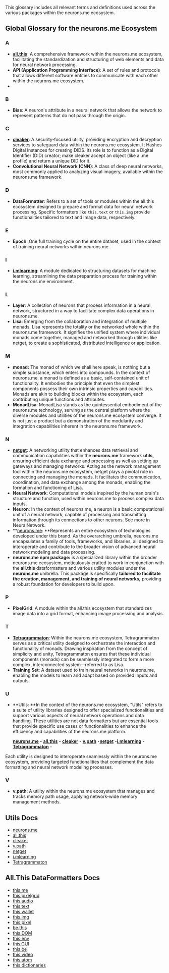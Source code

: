  This glossary includes all relevant terms and definitions used across the various packages within the neurons.me ecosystem.

## Global Glossary for the neurons.me Ecosystem

### A
- **[all.this](https://suign.github.io/all.this/)**: A comprehensive framework within the neurons.me ecosystem, facilitating the standardization and structuring of web elements and data for neural network processing.
- **API (Application Programming Interface)**: A set of rules and protocols that allows different software entities to communicate with each other within the neurons.me ecosystem.
- 

### B

- **Bias**: A neuron's attribute in a neural network that allows the network to represent patterns that do not pass through the origin.

### C

- **[cleaker](https://suign.github.io/cleaker)**: A security-focused utility, providing encryption and decryption services to safeguard data within the neurons.me ecosystem. It Hashes Digital Instances for creating DIDS. Its role is to function as a Digital Identifier (DID) creator; make cleaker accept an object (like a .me profile) and return a unique DID for it.
- **Convolutional Neural Network (CNN)**: A class of deep neural networks, most commonly applied to analyzing visual imagery, available within the neurons.me framework.

### D

- **DataFormatter**: Refers to a set of tools or modules within the all.this ecosystem designed to prepare and format data for neural network processing. Specific formatters like `this.text` or `this.img` provide functionalities tailored to text and image data, respectively.

### E

- **Epoch**: One full training cycle on the entire dataset, used in the context of training neural networks within neurons.me.

### I

* **[i.mlearning](https://suign.github.io/i.mLearning/)**: A module dedicated to structuring datasets for machine learning, streamlining the data preparation process for training within the neurons.me environment.

### L

- **Layer**: A collection of neurons that process information in a neural network, structured in a way to facilitate complex data operations in neurons.me.
- **Lisa**: Emerging from the collaboration and integration of multiple monads, Lisa represents the totality or the networked whole within the neurons.me framework. It signifies the unified system where individual monads come together, managed and networked through utilities like netget, to create a sophisticated, distributed intelligence or application.

### M

* **monad:** The monad of which we shall here speak, is nothing but a simple substance, which enters into compounds. In the context of neurons.me, a monad is defined as a basic, self-contained unit of functionality. It embodies the principle that even the simplest components possess their own intrinsic properties and capabilities. Monads are akin to building blocks within the ecosystem, each contributing unique functions and attributes.
* **MonadLisa**: MonadLisa stands as the quintessential embodiment of the neurons.me technology, serving as the central platform where the diverse modules and utilities of the neurons.me ecosystem converge. It is not just a product but a demonstration of the modularity and integration capabilities inherent in the neurons.me framework.

### N

- **[netget](https://suign.github.io/netget/)**: A networking utility that enhances data retrieval and communication capabilities within the **neurons.me** framework **utils,** ensuring efficient data exchange and processing as well as setting up gateways and managing networks. Acting as the network management tool within the neurons.me ecosystem, netget plays a pivotal role in connecting and managing the monads. It facilitates the communication, coordination, and data exchange among the monads, enabling the formation and functioning of Lisa.
- **Neural Network**: Computational models inspired by the human brain's structure and function, used within neurons.me to process complex data inputs.
- **Neuron**: In the context of neurons.me, a neuron is a basic computational unit of a neural network, capable of processing and transmitting information through its connections to other neurons. See more in NeuralNetwork.
- **[neurons.me](https://neurons.me): **Represents an entire ecosystem of technologies developed under this brand. As the overarching umbrella, neurons.me encapsulates a family of tools, frameworks, and libraries, all designed to interoperate and contribute to the broader vision of advanced neural network modeling and data processing.
- **neurons.me npm package:**  is a specialized library within the broader neurons.me ecosystem, meticulously crafted to work in conjunction with the **all.this** dataformatters and various utility modules under the **neurons.me** umbrella. This package is specifically **tailored to facilitate the creation, management, and training of neural networks,** providing a robust foundation for developers to build upon.

### P

- **PixelGrid**: A module within the all.this ecosystem that standardizes image data into a grid format, enhancing image processing and analysis.

### T

- **[Tetragrammaton](https://suign.github.io/Tetragrammaton/)**: Within the neurons.me ecosystem, Tetragrammaton serves as a critical utility designed to orchestrate the interaction and functionality of monads. Drawing inspiration from the concept of simplicity and unity, Tetragrammaton ensures that these individual components (monads) can be seamlessly integrated to form a more complex, interconnected system—referred to as Lisa.
- **Training Set**: A dataset used to train neural networks in neurons.me, enabling the models to learn and adapt based on provided inputs and outputs.

### U

* **Utils: **In the context of the neurons.me ecosystem, "Utils" refers to a suite of utility libraries designed to offer specialized functionalities and support various aspects of neural network operations and data handling. These utilities are not data formatters but are essential tools that provide specific use cases or functionalities to enhance the efficiency and capabilities of the neurons.me platform. 

  **[neurons.me](https://suign.github.io/neurons.me/)** - **[all.this](https://suign.github.io/all.this/)** - **[cleaker](https://suign.github.io/cleaker)** - **[v.path](https://suign.github.io/v.path/)** -**[netget](https://suign.github.io/netget/)** -**[i.mlearning](https://suign.github.io/i.mLearning/)** - **[Tetragrammaton](https://suign.github.io/Tetragrammaton/)** -

Each utility is designed to interoperate seamlessly within the neurons.me ecosystem, providing targeted functionalities that complement the data formatting and neural network modeling processes.

### V

- **v.path**: A utility within the neurons.me ecosystem that manages and tracks memory path usage, applying network-wide memory management methods.

  

## Utils Docs
* [neurons.me](https://suign.github.io/neurons.me/)
* [all.this](https://suign.github.io/all.this/)
* [cleaker](https://suign.github.io/cleaker)
* [v.path](https://suign.github.io/v.path/)
* [netget](https://suign.github.io/netget/)
* [i.mlearning](https://suign.github.io/i.mLearning/)
* [Tetragrammaton](https://suign.github.io/Tetragrammaton/)

## All.This DataFormatters Docs
- [this.me](https://suign.github.io/this.me)
- [this.pixelgrid](https://suign.github.io/PixelGrid/)
- [this.audio](https://suign.github.io/this.audio)
- [this.text](https://suign.github.io/this.text)
- [this.wallet](https://suign.github.io/this.wallet)
- [this.img](https://suign.github.io/this.img)
- [this.pixel](https://suign.github.io/Pixels)
- [be.this](https://suign.github.io/be.this)
- [this.DOM](https://suign.github.io/this.DOM)
- [this.env](https://suign.github.io/this.env/)
- [this.GUI](https://suign.github.io/this.GUI)
- [this.be](https://suign.github.io/this.be)
- [this.video](https://suign.github.io/this.video)
- [this.atom](https://suign.github.io/this.atom)
- [this.dictionaries](https://suign.github.io/this.dictionaries/)



